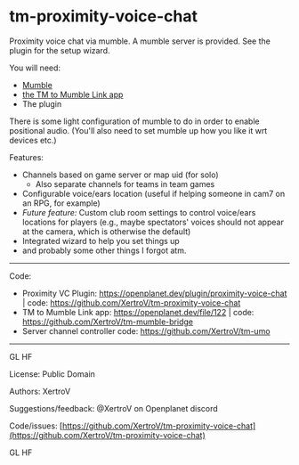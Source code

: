 # tm-proximity-voice-chat

Proximity voice chat via mumble. A mumble server is provided.
See the plugin for the setup wizard.

You will need:
- [Mumble](https://mumble.info/)
- [the TM to Mumble Link app](https://openplanet.dev/file/122)
- The plugin

There is some light configuration of mumble to do in order to enable positional audio.
(You'll also need to set mumble up how you like it wrt devices etc.)

Features:
- Channels based on game server or map uid (for solo)
  - Also separate channels for teams in team games
- Configurable voice/ears location (useful if helping someone in cam7 on an RPG, for example)
- *Future feature:* Custom club room settings to control voice/ears locations for players (e.g., maybe spectators' voices should not appear at the camera, which is otherwise the default)
- Integrated wizard to help you set things up
- and probably some other things I forgot atm.

-----

Code:

* Proximity VC Plugin: <https://openplanet.dev/plugin/proximity-voice-chat> | code: <https://github.com/XertroV/tm-proximity-voice-chat>
* TM to Mumble Link app: <https://openplanet.dev/file/122> | code: <https://github.com/XertroV/tm-mumble-bridge>
* Server channel controller code: <https://github.com/XertroV/tm-umo>

-----

GL HF


License: Public Domain

Authors: XertroV

Suggestions/feedback: @XertroV on Openplanet discord

Code/issues: [https://github.com/XertroV/tm-proximity-voice-chat](https://github.com/XertroV/tm-proximity-voice-chat)

GL HF
